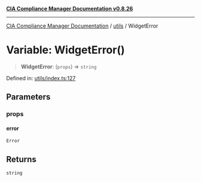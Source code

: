 [**CIA Compliance Manager Documentation v0.8.26**](../../README.md)

***

[CIA Compliance Manager Documentation](../../modules.md) / [utils](../README.md) / WidgetError

# Variable: WidgetError()

> **WidgetError**: (`props`) => `string`

Defined in: [utils/index.ts:127](https://github.com/Hack23/cia-compliance-manager/blob/168f1311621722afef33b264085d8ac99d4a3213/src/utils/index.ts#L127)

## Parameters

### props

#### error

`Error`

## Returns

`string`

